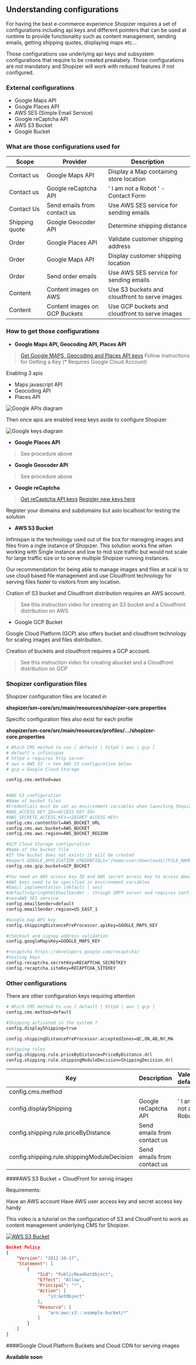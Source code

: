 ## Understanding configurations

For having the best e-commerce experience Shopizer requires a set of configurations including api keys and different pointers that can be used at runtime to provide functionality such as content management, sending emails, getting shipping quotes, displaying maps etc...

Those configurations use underlying api keys and subsystem configurations that require to be created prealabely. Those configurations are not mandatory and Shopizer will work with reduced features if not configured.

### External configurations

- Google Maps API
- Google Places API
- AWS SES (Simple Email Service)
- Google reCaptcha API
- AWS S3 Bucket
- Google Bucket

### What are those configurations used for

|Scope           |Provider                       |Description                                           |
|----------------|-------------------------------|------------------------------------------------------|
|Contact us      |Google Maps API                |Display a Map containing store location               |
|Contact us      |Google reCaptcha API           |' I am not a Robot ' - Contact Form                   |
|Contact Us      |Send emails from contact us    |Use AWS SES service for sending emails                |
|Shipping quote  |Google Geocoder API            |Determine shipping distance                           |
|Order           |Google Places API              |Validate customer shipping address                    |
|Order           |Google Maps API                |Display customer shipping location                    |
|Order           |Send order emails              |Use AWS SES service for sending emails                |
|Content         |Content images on AWS          |Use S3 buckets and cloudfront to serve images         |
|Content         |Content images on GCP Buckets  |Use GCP buckets and cloudfront to serve images        |

### How to get those configurations

- **Google Maps API, Geocoding API, Places API**
> [Get Google MAPS, Geocoding and Places API keys](https://developers.google.com/maps/documentation/javascript/get-api-key)
> Follow instructions for Getting a Key (* Requires Google Cloud Account)

Enabling 3 apis
   - Maps javascript API
   - Geocoding API
   - Places API

![Google APIs diagram](/documentation/static/img/documentation/google-api.png "Enable Google APIs")

Then once apis are enabled keep keys aside to configure Shopizer

![Google keys diagram](/documentation/static/img/documentation/keys.png "Keep keys aside")


- **Google Places API**

> See procedure above

- **Google Geocoder API**

> See procedure above

- **Google reCaptcha**

> [Get reCaptcha API keys](https://developers.google.com/recaptcha)
> [Register new keys here](https://www.google.com/recaptcha/admin/create)

Register your domains and subdomains but aslo localhost for testing the solution


- **AWS S3 Bucket**

Infinispan is the technology used out of the box for managing images and files from a ingle instance of Shopizer. This solution works fine when working with Single instance and low to mid size traffic but would not scale for large traffic size or to serve multiple Shopizer running instances.

Our recommendation for being able to manage images and files at scal is to use cloud based file management and use Cloudfront technology for serving files faster to visitors from any location.

Cration of S3 bucket and Cloudfront distribution requires an AWS account.

>See this instruction video for creating an S3 bucket and a Cloudfront distribution on AWS

- Google GCP Bucket

Google Cloud Platform (GCP) also offers bucket and cloudfront technology for scaling images and files distribution.

Creation of buckets and cloudfront requires a GCP account.

>See this instruction video for creating abucket and a Cloudfront distribution on GCP

### Shopizer configuration files

Shopizer configuration files are located in

**shopizer/sm-core/src/main/resources/shopizer-core.properties**

Specific configuration files also exist for each profile

**shopizer/sm-core/src/main/resources/profiles/.../shopizer-core.properties**

```sh
# Which CMS method to use [ default | httpd | aws | gcp ]
# default = infinispan
# httpd = requires http server
# aws = AWS S3 -> See AWS S3 configuration below
# gcp = Google Cloud Storage

config.cms.method=aws


#AWS S3 configuration
#Name of bucket files
#Credentials must be set as environment variables when launching Shopizer
#AWS_ACCESS_KEY_ID=<ACCESS KEY ID>
#AWS_SECRETE_ACCESS_KEY=<SECRET ACCESS KEY>
config.cms.contentUrl=AWS_BUCKET_URL
config.cms.aws.bucket=AWS_BUCKET
config.cms.aws.region=AWS_BUCKET_REGION

#GCP Cloud Storage configuration
#Name of the bucket file
#If the bucket does not exists it will be created
#export GOOGLE_APPLICATION_CREDENTIALS="/home/user/Downloads/[FILE_NAME].json"
config.cms.gcp.bucket=GCP_BUCKET

#You need an AWS access key ID and AWS secret access key to access Amazon SES using an SDK
#AWS keys need to be specified in environment variables
#Email implementation [default | ses]
#default=SpringHtmlEmailSender - through SMTP server and requires configurations from admin console
#ses=AWS SES service
config.emailSender=default
config.emailSender.region=US_EAST_1

#Google map API key
config.shippingDistancePreProcessor.apiKey=GOOGLE_MAPS_KEY

#checkout and signup address validation
config.googleMapsKey=GOOGLE_MAPS_KEY

#recaptcha https://developers.google.com/recaptcha/
#testing keys
config.recaptcha.secretKey=RECAPTCHA_SECRETKEY
config.recaptcha.siteKey=RECAPTCHA_SITEKEY
```

### Other configurations

There are other configuration keys requiring attention

```sh
# Which CMS method to use [ default | httpd | aws | gcp ]
config.cms.method=default

#Shipping activated in the system ?
config.displayShipping=true

config.shippingDistancePreProcessor.acceptedZones=QC,ON,AB,NY,MA

#shipping rules
config.shipping.rule.priceByDistance=PriceByDistance.drl
config.shipping.rule.shippingModuleDecision=ShippingDecision.drl
```

|Key                                        |Description                                     |Valeur defaut      |
|-------------------------------------------|------------------------------------------------|-------------------|
|config.cms.method                          |                                                |                   |
|config.displayShipping                     |Google reCaptcha API                            |' I am not a Robot |
|config.shipping.rule.priceByDistance       |Send emails from contact us                     |                   |
|config.shipping.rule.shippingModuleDecision|Send emails from contact us                     |                   |

####AWS S3 Bucket + CloudFront for servig images

Requirements:

Have an AWS account
Have AWS user access key and secret access key handy

This video is a tutorial on the configuration of S3 and CloudFront to work as content management underlying CMS for Shopizer.

[![AWS S3 Bucket](https://img.youtube.com/vi/ETqWBj0Cw30/0.jpg)](https://www.youtube.com/watch?v=ETqWBj0Cw30 "Configure S3 bucket and CloudFront as underlying content management")


```json
Bucket Policy
{
    "Version": "2012-10-17",
    "Statement": [
        {
            "Sid": "PublicReadGetObject",
            "Effect": "Allow",
            "Principal": "*",
            "Action": [
                "s3:GetObject"
            ],
            "Resource": [
                "arn:aws:s3:::example-bucket/*"
            ]
        }
    ]
}
```

####Google Cloud Platform Buckets and Cloud CDN for serving images

**Available soon**
